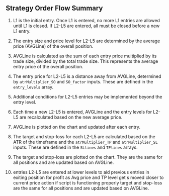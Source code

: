 ## Strategy Order Flow Summary

1. L1 is the initial entry. Once L1 is entered, no more L1 entries are allowed until L1 is closed. If L2-L5 are entered, all must be closed before a new L1 entry.

2. The entry size and price level for L2-L5 are determined by the average price (AVGLine) of the overall position.

3. AVGLine is calculated as the sum of each entry price multiplied by its trade size, divided by the total trade size. This represents the average entry price of the overall position.

4. The entry price for L2-L5 is a distance away from AVGLine, determined by `atrMultiplier_SO` and `SO_factor` inputs. These are defined in the `entry_levels` array.

5. Additional conditions for L2-L5 entries may be implemented beyond the entry level.

6. Each time a new L2-L5 is entered, AVGLine and the entry levels for L2-L5 are recalculated based on the new average price.

7. AVGLine is plotted on the chart and updated after each entry.

8. The target and stop-loss for each L2-L5 are calculated based on the ATR of the timeframe and the `atrMultiplier_TP` and `atrMultiplier_SL` inputs. These are defined in the `SLlines` and `TPlines` arrays.

9. The target and stop-loss are plotted on the chart. They are the same for all positions and are updated based on AVGLine.

10. entries L2-L5 are entered at lower levels to aid previous entries in exiting position for profit as Avg price and TP level get s moved closer to current price action if script is functioning properly target and stop-loss are the same for all positions and are updated based on AVGLine.

